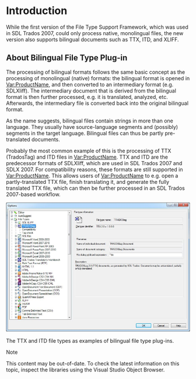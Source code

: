 Introduction
===

While the first version of the File Type Support Framework, which was used in SDL Trados 2007, could only process native, monolingual files, the new version also supports bilingual documents such as TTX, ITD, and XLIFF.

About Bilingual File Type Plug-in
--
The processing of bilingual formats follows the same basic concept as the processing of monolingual (native) formats: the bilingual format is opened in <Var:ProductName>, and then converted to an intermediary format (e.g. SDLXliff). The intermediary document that is derived from the bilingual format is then further processed, e.g. it is translated, analyzed, etc. Afterwards, the intermediary file is converted back into the original bilingual format.

As the name suggests, bilingual files contain strings in more than one language. They usually have source-language segments and (possibly) segments in the target language. Bilingual files can thus be partly pre-translated documents.

Probably the most common example of this is the processing of TTX (TradosTag) and ITD files in <Var:ProductName>. TTX and ITD are the predecessor formats of SDLXliff, which are used in SDL Trados 2007 and SDLX 2007. For compatibility reasons, these formats are still supported in <Var:ProductName>. This allows users of <Var:ProductName> to e.g. open a partly-translated TTX file, finish translating it, and generate the fully translated TTX file, which can then be further processed in an SDL Trados 2007-based workflow.

![TTXandITD](images/TTXandITD.jpg)

The TTX and ITD file types as examples of bilingual file type plug-ins.

>[!NOTE]
>
> This content may be out-of-date. To check the latest information on this topic, inspect the libraries using the Visual Studio Object Browser.